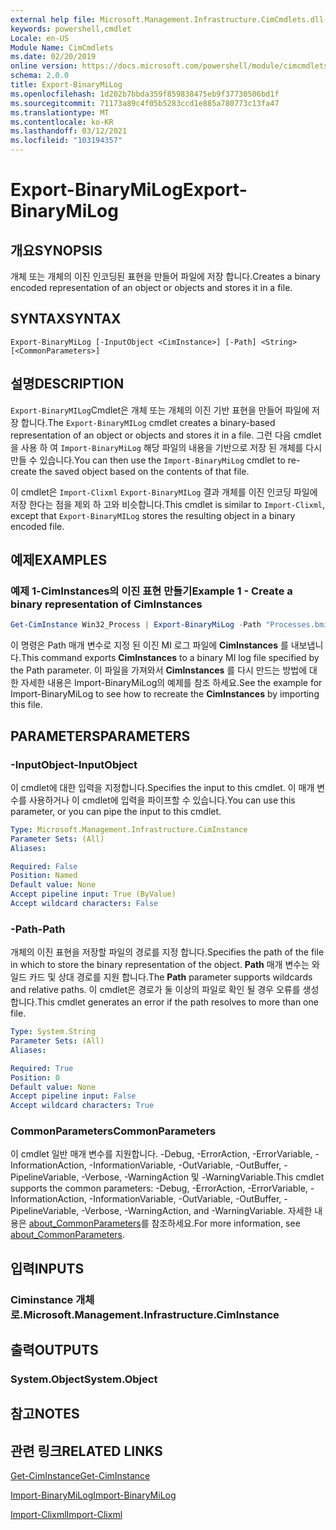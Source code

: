 ```yaml
---
external help file: Microsoft.Management.Infrastructure.CimCmdlets.dll-help.xml
keywords: powershell,cmdlet
Locale: en-US
Module Name: CimCmdlets
ms.date: 02/20/2019
online version: https://docs.microsoft.com/powershell/module/cimcmdlets/export-binarymilog?view=powershell-5.1&WT.mc_id=ps-gethelp
schema: 2.0.0
title: Export-BinaryMiLog
ms.openlocfilehash: 1d202b7bbda359f859838475eb9f37730506bd1f
ms.sourcegitcommit: 71173a89c4f05b5283ccd1e885a780773c13fa47
ms.translationtype: MT
ms.contentlocale: ko-KR
ms.lasthandoff: 03/12/2021
ms.locfileid: "103194357"
---
```

# <span data-ttu-id="a0361-103">Export-BinaryMiLog</span><span class="sxs-lookup"><span data-stu-id="a0361-103">Export-BinaryMiLog</span></span>

## <span data-ttu-id="a0361-104">개요</span><span class="sxs-lookup"><span data-stu-id="a0361-104">SYNOPSIS</span></span>
<span data-ttu-id="a0361-105">개체 또는 개체의 이진 인코딩된 표현을 만들어 파일에 저장 합니다.</span><span class="sxs-lookup"><span data-stu-id="a0361-105">Creates a binary encoded representation of an object or objects and stores it in a file.</span></span>

## <span data-ttu-id="a0361-106">SYNTAX</span><span class="sxs-lookup"><span data-stu-id="a0361-106">SYNTAX</span></span>

```
Export-BinaryMiLog [-InputObject <CimInstance>] [-Path] <String> [<CommonParameters>]
```

## <span data-ttu-id="a0361-107">설명</span><span class="sxs-lookup"><span data-stu-id="a0361-107">DESCRIPTION</span></span>

<span data-ttu-id="a0361-108">`Export-BinaryMILog`Cmdlet은 개체 또는 개체의 이진 기반 표현을 만들어 파일에 저장 합니다.</span><span class="sxs-lookup"><span data-stu-id="a0361-108">The `Export-BinaryMILog` cmdlet creates a binary-based representation of an object or objects and stores it in a file.</span></span> <span data-ttu-id="a0361-109">그런 다음 cmdlet을 사용 하 여 `Import-BinaryMiLog` 해당 파일의 내용을 기반으로 저장 된 개체를 다시 만들 수 있습니다.</span><span class="sxs-lookup"><span data-stu-id="a0361-109">You can then use the `Import-BinaryMiLog` cmdlet to re-create the saved object based on the contents of that file.</span></span>

<span data-ttu-id="a0361-110">이 cmdlet은 `Import-Clixml` `Export-BinaryMILog` 결과 개체를 이진 인코딩 파일에 저장 한다는 점을 제외 하 고와 비슷합니다.</span><span class="sxs-lookup"><span data-stu-id="a0361-110">This cmdlet is similar to `Import-Clixml`, except that `Export-BinaryMILog` stores the resulting object in a binary encoded file.</span></span>

## <span data-ttu-id="a0361-111">예제</span><span class="sxs-lookup"><span data-stu-id="a0361-111">EXAMPLES</span></span>

### <span data-ttu-id="a0361-112">예제 1-CimInstances의 이진 표현 만들기</span><span class="sxs-lookup"><span data-stu-id="a0361-112">Example 1 - Create a binary representation of CimInstances</span></span>

```powershell
Get-CimInstance Win32_Process | Export-BinaryMiLog -Path "Processes.bmil"
```

<span data-ttu-id="a0361-113">이 명령은 Path 매개 변수로 지정 된 이진 MI 로그 파일에 **CimInstances** 를 내보냅니다.</span><span class="sxs-lookup"><span data-stu-id="a0361-113">This command exports **CimInstances** to a binary MI log file specified by the Path parameter.</span></span> <span data-ttu-id="a0361-114">이 파일을 가져와서 **CimInstances** 를 다시 만드는 방법에 대 한 자세한 내용은 Import-BinaryMiLog의 예제를 참조 하세요.</span><span class="sxs-lookup"><span data-stu-id="a0361-114">See the example for Import-BinaryMiLog to see how to recreate the **CimInstances** by importing this file.</span></span>

## <span data-ttu-id="a0361-115">PARAMETERS</span><span class="sxs-lookup"><span data-stu-id="a0361-115">PARAMETERS</span></span>

### <span data-ttu-id="a0361-116">-InputObject</span><span class="sxs-lookup"><span data-stu-id="a0361-116">-InputObject</span></span>

<span data-ttu-id="a0361-117">이 cmdlet에 대한 입력을 지정합니다.</span><span class="sxs-lookup"><span data-stu-id="a0361-117">Specifies the input to this cmdlet.</span></span> <span data-ttu-id="a0361-118">이 매개 변수를 사용하거나 이 cmdlet에 입력을 파이프할 수 있습니다.</span><span class="sxs-lookup"><span data-stu-id="a0361-118">You can use this parameter, or you can pipe the input to this cmdlet.</span></span>

```yaml
Type: Microsoft.Management.Infrastructure.CimInstance
Parameter Sets: (All)
Aliases:

Required: False
Position: Named
Default value: None
Accept pipeline input: True (ByValue)
Accept wildcard characters: False
```

### <span data-ttu-id="a0361-119">-Path</span><span class="sxs-lookup"><span data-stu-id="a0361-119">-Path</span></span>

<span data-ttu-id="a0361-120">개체의 이진 표현을 저장할 파일의 경로를 지정 합니다.</span><span class="sxs-lookup"><span data-stu-id="a0361-120">Specifies the path of the file in which to store the binary representation of the object.</span></span> <span data-ttu-id="a0361-121">**Path** 매개 변수는 와일드 카드 및 상대 경로를 지원 합니다.</span><span class="sxs-lookup"><span data-stu-id="a0361-121">The **Path** parameter supports wildcards and relative paths.</span></span> <span data-ttu-id="a0361-122">이 cmdlet은 경로가 둘 이상의 파일로 확인 될 경우 오류를 생성 합니다.</span><span class="sxs-lookup"><span data-stu-id="a0361-122">This cmdlet generates an error if the path resolves to more than one file.</span></span>

```yaml
Type: System.String
Parameter Sets: (All)
Aliases:

Required: True
Position: 0
Default value: None
Accept pipeline input: False
Accept wildcard characters: True
```

### <span data-ttu-id="a0361-123">CommonParameters</span><span class="sxs-lookup"><span data-stu-id="a0361-123">CommonParameters</span></span>

<span data-ttu-id="a0361-124">이 cmdlet 일반 매개 변수를 지원합니다. -Debug, -ErrorAction, -ErrorVariable, -InformationAction, -InformationVariable, -OutVariable, -OutBuffer, -PipelineVariable, -Verbose, -WarningAction 및 -WarningVariable.</span><span class="sxs-lookup"><span data-stu-id="a0361-124">This cmdlet supports the common parameters: -Debug, -ErrorAction, -ErrorVariable, -InformationAction, -InformationVariable, -OutVariable, -OutBuffer, -PipelineVariable, -Verbose, -WarningAction, and -WarningVariable.</span></span> <span data-ttu-id="a0361-125">자세한 내용은 [about_CommonParameters](https://go.microsoft.com/fwlink/?LinkID=113216)를 참조하세요.</span><span class="sxs-lookup"><span data-stu-id="a0361-125">For more information, see [about_CommonParameters](https://go.microsoft.com/fwlink/?LinkID=113216).</span></span>

## <span data-ttu-id="a0361-126">입력</span><span class="sxs-lookup"><span data-stu-id="a0361-126">INPUTS</span></span>

### <span data-ttu-id="a0361-127">Ciminstance 개체로.</span><span class="sxs-lookup"><span data-stu-id="a0361-127">Microsoft.Management.Infrastructure.CimInstance</span></span>

## <span data-ttu-id="a0361-128">출력</span><span class="sxs-lookup"><span data-stu-id="a0361-128">OUTPUTS</span></span>

### <span data-ttu-id="a0361-129">System.Object</span><span class="sxs-lookup"><span data-stu-id="a0361-129">System.Object</span></span>

## <span data-ttu-id="a0361-130">참고</span><span class="sxs-lookup"><span data-stu-id="a0361-130">NOTES</span></span>

## <span data-ttu-id="a0361-131">관련 링크</span><span class="sxs-lookup"><span data-stu-id="a0361-131">RELATED LINKS</span></span>

[<span data-ttu-id="a0361-132">Get-CimInstance</span><span class="sxs-lookup"><span data-stu-id="a0361-132">Get-CimInstance</span></span>](get-ciminstance.md)

[<span data-ttu-id="a0361-133">Import-BinaryMiLog</span><span class="sxs-lookup"><span data-stu-id="a0361-133">Import-BinaryMiLog</span></span>](import-binarymilog.md)

[<span data-ttu-id="a0361-134">Import-Clixml</span><span class="sxs-lookup"><span data-stu-id="a0361-134">Import-Clixml</span></span>](../microsoft.powershell.utility/import-clixml.md)
